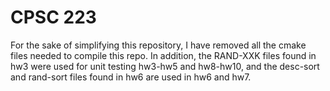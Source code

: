 # CPSC 223

For the sake of simplifying this repository, I have removed all the cmake files needed
to compile this repo. In addition, the RAND-XXK files found in hw3 were used for unit
testing hw3-hw5 and hw8-hw10, and the desc-sort and rand-sort files found in hw6 are used 
in hw6 and hw7.